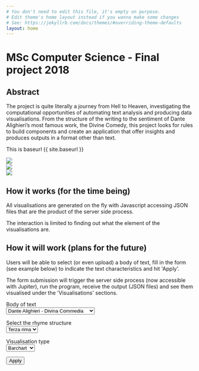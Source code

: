 ```yaml
---
# You don't need to edit this file, it's empty on purpose.
# Edit theme's home layout instead if you wanna make some changes
# See: https://jekyllrb.com/docs/themes/#overriding-theme-defaults
layout: home
---
```


# MSc Computer Science - Final project 2018

<div class="clearfix">
  <h2>Abstract</h2>
  The project is quite literally a journey from Hell to Heaven, investigating the computational opportunities of automating text analysis and producing data visualisations.
  From the structure of the writing to the sentiment of Dante Alighieri’s most famous work, the Divine Comedy, this project looks for rules to build components and create an application that offer insights and produces outputs in a format other than text.
</div>

<p>This is baseurl {{ site.baseurl }}</p>

<div class="screenshots clearfix">
  <div class="block">
    <a href="{{ site.baseurl }}/sentiment-pattern/">
      <img src="{{ site.baseurl }}/assets/images/screenshots/viz_screenshot_01.jpg">
    </a>
  </div>
  <div class="block">
    <a href="/rhymes/">
      <img src="{{ site.baseurl }}/assets/images/screenshots/viz_screenshot_02.jpg">
    </a>
  </div>
  <div class="block">
    <a href="/lines/">
      <img src="{{ site.baseurl }}/assets/images/screenshots/viz_screenshot_03.jpg">
    </a>
  </div>
</div>

<div class="clearfix">
  <h2>How it works (for the time being)</h2>
  <p>All visualisations are generated on the fly with Javascript accessing JSON files that are the product of the server side process.</p>
  <p>The interaction is limited to finding out what the element of the visualisations are.</p> 
</div>

<div class="clearfix">
  <h2>How it will work (plans for the future)</h2>
  <p>Users will be able to select (or even upload) a body of text, fill in the form (see example below) to indicate the text characteristics and hit 'Apply'.</p>
  <p>The form submission will trigger the server side process (now accessible with Jupiter), run the program, receive the output (JSON files) and see them visualised under the 'Visualisations' sections.</p> 
</div>

<div class="clearfix">
  <form action=".">
    <p>
      <label for="body_of_text">Body of text</label><br>
      <select id="body_of_text">
        <option value="convivio" disabled>Dante Alighieri - Convivio</option>
        <option value="divina_commedia" selected>Dante Alighieri - Divina Commedia</option>
        <option value="decamerone" disabled>Giovanni Boccaccio - Il Decamerone</option>
        <option value="orlando_furioso" disabled>Ludovico Ariosto - Orlando Furioso</option>
      </select>
    </p>
    <p>
      <label for="rima">Select the rhyme structure</label><br>
      <select id="rima">
        <option value="ballade" disabled>Ballade</option>
        <option value="rondeau" disabled>Rondeau</option>
        <option value="terza_rima" selected>Terza rima</option>
        <option value="virelai" disabled>Virelai</option>
      </select>
    </p>
    <p>
      <label for="viz_type">Visualisation type</label><br>
      <select id="viz_type">
        <option value="barchart" selected>Barchart</option>
        <option value="calendar">Calendar</option>
      </select>
    </p>
    <button type="submit">Apply</button>
  </form>
</div>